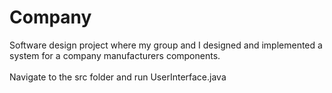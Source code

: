 # Company

Software design project where my group and I designed and implemented a system for a company manufacturers components.
<br><br>Navigate to the src folder and run UserInterface.java
